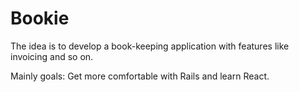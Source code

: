 # Bookie
The idea is to develop a book-keeping application with features like invoicing and so on.

Mainly goals: Get more comfortable with Rails and learn React.
